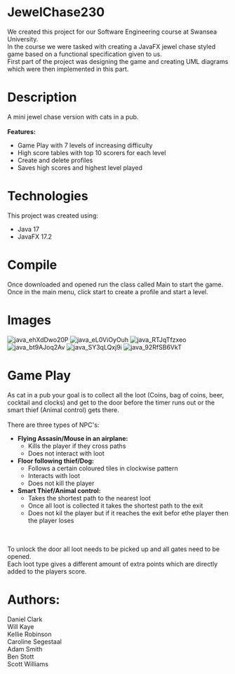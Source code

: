 # JewelChase230
We created this project for our Software Engineering course at Swansea University.  <br />
In the course we were tasked with creating a JavaFX jewel chase styled game based on a functional specification given to us. <br />
First part of the project was designing the game and creating UML diagrams which were then implemented in this part.

# Description
A mini jewel chase version with cats in a pub.
<br />
<br />
<b> Features: </b>
- Game Play with 7 levels of increasing difficulty
- High score tables with top 10 scorers for each level
- Create and delete profiles
- Saves high scores and highest level played

# Technologies
This project was created using:
- Java 17
- JavaFX 17.2

# Compile
Once downloaded and opened run the class called Main to start the game. <br />
Once in the main menu, click start to create a profile and start a level.

# Images
![java_ehXdDwo20P](https://user-images.githubusercontent.com/77969841/206911352-ff499549-0155-4440-9c30-f8844f55182b.jpg)
![java_eL0ViOyOuh](https://user-images.githubusercontent.com/77969841/206911353-33e10a08-e9fe-4eac-8d54-154ad86d59fd.jpg)
![java_RTJqTfzxeo](https://user-images.githubusercontent.com/77969841/206911358-8f025619-98e6-4a80-9f9d-3bfd41790b6e.jpg)
![java_bt9AJoq2Av](https://user-images.githubusercontent.com/77969841/206911351-0e116725-dd40-45fe-abaf-f2837730f005.jpg)
![java_SY3qLQxj9i](https://user-images.githubusercontent.com/77969841/206911359-4a45a49f-99dc-44d6-a08a-1068e16f04c1.jpg)
![java_92RfSB6VkT](https://user-images.githubusercontent.com/77969841/206911350-5d6346f2-e1b0-450c-adf9-c00b62e4ad8d.jpg)

# Game Play
As cat in a pub your goal is to collect all the loot (Coins, bag of coins, beer, cocktail and clocks) 
and get to the door before the timer runs out or the smart thief (Animal control) gets there.
<br />
<br />
There are three types of NPC's:
- <b> Flying Assasin/Mouse in an airplane: </b>
  - Kills the player if they cross paths
  - Does not interact with loot
- <b> Floor following thief/Dog: </b>
  - Follows a certain coloured tiles in clockwise pattern
  - Interacts with loot
  - Does not kill the player
- <b> Smart Thief/Animal control: </b>
  - Takes the shortest path to the nearest loot
  - Once all loot is collected it takes the shortest path to the exit
  - Does not kil the player but if it reaches the exit befor ethe player then the player loses
<br />
<br />
To unlock the door all loot needs to be picked up and all gates need to be opened. <br />
Each loot type gives a different amount of extra points which are directly added to the players score. <br />


# Authors:
Daniel Clark <br />
Will Kaye <br />
Kellie Robinson <br />
Caroline Segestaal <br />
Adam Smith <br />
Ben Stott <br />
Scott Williams <br />


